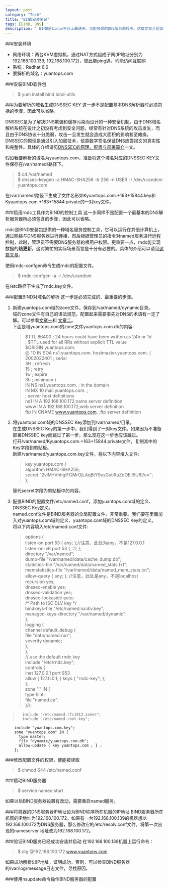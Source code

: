 ```yaml
---
layout: post    
category: "Tech"   
title: "BIND安装笔记"      
tags: [BIND, DNS]
description: " BIND是Linux平台上最通用、功能强悍的DNS服务器程序。这篇文章介绍如何手动搭建、配置BIND DNS服务器。 " 
---
```


###安装环境  
- 网络环境：两台KVM虚拟机，通过NAT方式组成子网(IP地址分别为192.168.100.139, 192.168.100.172)，彼此能ping通，均能访问互联网  
- 系统：Redhat 6.6  
- 要解析的域名：yuantops.com

###安装BIND软件包
> $ yum install bind bind-utils  

###为要解析的域名生成DNSSEC KEY
这一步不是配置基本DNS解析器时必须包括的步骤，因此可以省略。  

DNSSEC是为了解决DNS欺骗和缓存污染而设计的一种安全机制。由于DNS域名解析系统在设计之初没有考虑到安全问题，经常有针对DNS系统的攻击发生，而且由于DNS协议十分脆弱，攻击一旦发生就会造成大面积的影响甚至瘫痪。DNSSEC的原理是通过引入加密技术，依靠数字签名保证DNS应答报文的真实性和完整性。具体的介绍请见[DNSSEC的原理、配置与部署简介](http://netsec.ccert.edu.cn/duanhx/archives/1479)一文。  

假设我要解析的域名为yuantops.com，准备将这个域名对应的DNSSEC KEY文件保存在/var/named/路径下。  
> $ cd /var/named  
> $ dnssec-keygen -a HMAC-SHA256 -b 256 -n USER -r /dev/urandom yuantops.com  

在/var/named/路径下生成了文件名形如Kyuantops.com.+163+15844.key和Kyuantops.com.+163+15844.private的一对key文件。  

###启用rndc工具作为BIND的控制工具
这一步同样不是配置一个最基本的DNS解析服务器所必须包含的步骤，因此可以省略。  

rndc是BIND安装包提供的一种域名服务控制工具，它可以运行在其他计算机上，通过网络与DNS服务器进行连接，然后根据管理员的指令对named服务进行远程控制，此时，管理员不需要DNS服务器的根用户权限。更重要一点，rndc能实现数据的**热更新**，这对繁忙的实际场景而言是十分有必要的。具体的介绍可以请见[这篇文章](http://book.51cto.com/art/200912/169294.htm)。  

使用rndc-confgen命令生成rndc的配置文件。  
> $ rndc-confgen -a -r /dev/urandom  

在/etc路径下生成了rndc.key文件。  

###配置BIND对域名的解析
这一步是必须完成的、最重要的步骤。  

1. 新建yuantops.com域的zone文件，保存到/var/named/dynamic目录。  
	域的zone文件有自己的语法规范，配置起来需要事先对DNS的术语有一定了解。可以参看[文章一](http://www.zytrax.com/books/dns/ch8/soa.html)和 [文章二](http://www.zytrax.com/books/dns/ch6/mydomain.html)。  
	下面是域yuantops.com的zone文件yuantops.com.db的内容:  
	>$TTL	86400 ; 24 hours could have been written as 24h or 1d  
	; $TTL used for all RRs without explicit TTL value  
	$ORIGIN yuantops.com.  
	@  1D  IN  SOA ns1.yuantops.com. hostmaster.yuantops.com. (  
								      2002022401 ; serial  
					  			      3H ; refresh  
					  			      15 ; retry  
					  			      1w ; expire  
					  			      3h ; minimum    )  
	       IN  NS     ns1.yuantops.com. ; in the domain  
		          IN  MX  10 mail.yuantops.com. ;   
				  ; server host definitions  
				  ns1    IN  A      192.168.100.172;name server definition     
				  www    IN  A      192.168.100.172;web server definition  
				  ftp    IN  CNAME  www.yuantops.com.  ;ftp server definition  

2. 将yuantops.com域的DNSSEC Key添加到/var/named/目录。  
	在生成DNSSEC Key的第一步中，我们得到了一对key文件。如果因为不准备部署DNSSEC key而跳过了第一步，那么现在这一步也应该跳过。  
	打开/var/named/Kyuantops.com.+163+15844.private文件，复制其中的Key字段到剪贴板。  
	新建/var/named/yuantops.com.key文件，将以下内容填入文件:  
	>key yuantops.com {  
				algorithm HMAC-SHA256;  
				secret "2viM+VhhgiFGMrOjLAqBtY9usGstiRuZdOElI5U6l/o=";  
	};  

	替代secret字段为剪贴板中的内容。  	

3. 配置BIND的配置文件/etc/named.conf，添加yuantops.com域的定义、DNSSEC Key定义。  
	named.conf文件是BIND服务器的全局配置文件，非常重要。我们要在里面加入对yuantops.com域的定义、yuantops.com域的DNSSEC Key的定义。  
	将以下内容填入/etc/named.conf文件:  
	>options {  
			        listen-on port 53 { any; };//注意，此处为any，不是127.0.0.1  
			        listen-on-v6 port 53 { ::1; };  
			        directory       "/var/named";  
			        dump-file       "/var/named/data/cache_dump.db";  
			        statistics-file "/var/named/data/named_stats.txt";  
			        memstatistics-file "/var/named/data/named_mem_stats.txt";  
			        allow-query     { any; }; //注意，此处是any，不是localhost  
			        recursion yes;  
				    dnssec-enable yes;  
				    dnssec-validation yes;  
				    dnssec-lookaside auto;  
				   	/* Path to ISC DLV key */  
                    bindkeys-file "/etc/named.iscdlv.key";  
	                managed-keys-directory "/var/named/dynamic";  
	};  
	logging {  
		        channel default_debug {  
                file "data/named.run";  
                severity dynamic;  
	        };  
};  
	 	// use the default rndc key  
		include "/etc/rndc.key";  
		controls {  
		    inet 127.0.0.1 port 953  
			allow { 127.0.0.1; } keys { "rndc-key"; };  
		};  
		zone "." IN {  
			  type hint;  
			  file "named.ca";  
		}//;  
>		include "/etc/named.rfc1912.zones";  
>		include "/etc/named.root.key";  
		include "yuantops.com.key";  
		zone "yuantops.com" IN {  
		  type master;  
		  file "dynamic/yuantops.com.db";  
		  allow-update { key yuantops.com ; } ;  
		};  

###修改配置文件的权限，使能被读取
>$ chmod 644 /etc/named.conf  

###启动BIND服务器
>$ service named start  

如果以后BIND服务器设置有改动，需要重启named服务。  

###将机器的DNS服务器IP地址设为BIND程序所在机器的IP地址
BIND服务器所在机器的IP地址为192.168.100.172。如果有一台192.168.100.139的机器想以192.168.100.172为DNS服务器，那么修改它的/etc/resolv.conf文件，将第一次出现的nameserver 地址改为192.168.100.172。  

###验证BIND服务已经成功安装并启动
在192.168.100.139机器上运行命令：  
>$ dig @192.168.100.172 www.yuantops.com  

如果成功解析出IP地址，证明成功。否则，可以检查BIND服务器的/var/log/message日志文件，寻找原因。  

###使用nsupdate命令操作BIND服务器的配置
